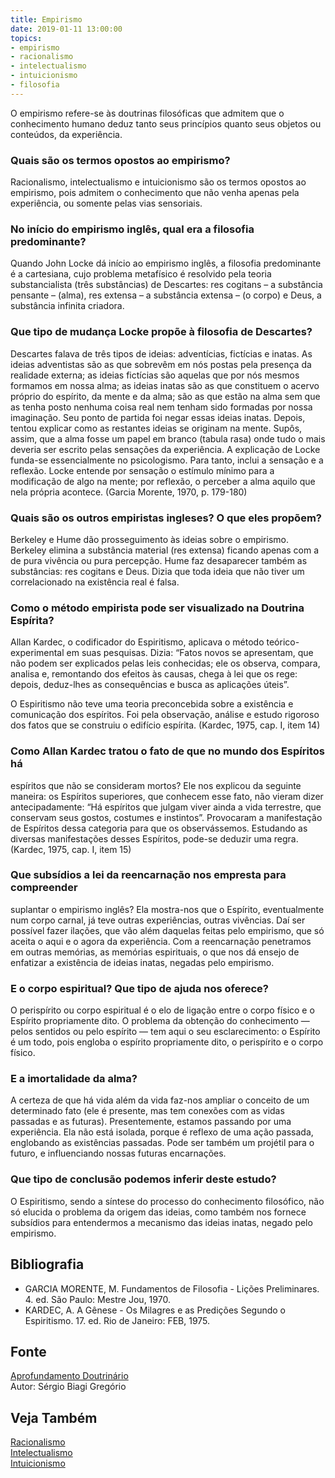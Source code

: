 ```yaml
---
title: Empirismo
date: 2019-01-11 13:00:00
topics: 
- empirismo
- racionalismo
- intelectualismo
- intuicionismo
- filosofia
---
```


O empirismo refere-se às doutrinas filosóficas que admitem que o
conhecimento humano deduz tanto seus princípios quanto seus objetos ou
conteúdos, da experiência.

### Quais são os termos opostos ao empirismo?
Racionalismo, intelectualismo e intuicionismo são os termos opostos ao
empirismo, pois admitem o conhecimento que não venha apenas pela
experiência, ou somente pelas vias sensoriais.

### No início do empirismo inglês, qual era a filosofia predominante?
Quando John Locke dá início ao empirismo inglês, a filosofia
predominante é a cartesiana, cujo problema metafísico é resolvido pela
teoria substancialista (três substâncias) de Descartes: res cogitans –
a substância pensante – (alma), res extensa – a substância extensa –
(o corpo) e Deus, a substância infinita criadora.

### Que tipo de mudança Locke propõe à filosofia de Descartes?
Descartes falava de três tipos de ideias: adventícias, fictícias e
inatas. As ideias adventistas são as que sobrevêm em nós postas pela
presença da realidade externa; as ideias fictícias são aquelas que por
nós mesmos formamos em nossa alma; as ideias inatas são as que
constituem o acervo próprio do espírito, da mente e da alma; são as que
estão na alma sem que as tenha posto nenhuma coisa real nem tenham sido
formadas por nossa imaginação. Seu ponto de partida foi negar essas
ideias inatas. Depois, tentou explicar como as restantes ideias se
originam na mente. Supôs, assim, que a alma fosse um papel em branco
(tabula rasa) onde tudo o mais deveria ser escrito pelas sensações da
experiência. A explicação de Locke funda-se essencialmente no
psicologismo. Para tanto, inclui a sensação e a reflexão. Locke entende
por sensação o estímulo mínimo para a modificação de algo na mente; por
reflexão, o perceber a alma aquilo que nela própria acontece. (Garcia
Morente, 1970, p. 179-180)

### Quais são os outros empiristas ingleses? O que eles propõem?
Berkeley e Hume dão prosseguimento às ideias sobre o empirismo. Berkeley
elimina a substância material (res extensa) ficando apenas com a de
pura vivência ou pura percepção. Hume faz desaparecer também as
substâncias: res cogitans e Deus. Dizia que toda ideia que não tiver
um correlacionado na existência real é falsa.

### Como o método empirista pode ser visualizado na Doutrina Espírita?
Allan Kardec, o codificador do Espiritismo, aplicava o método
teórico-experimental em suas pesquisas. Dizia: “Fatos novos se
apresentam, que não podem ser explicados pelas leis conhecidas; ele os
observa, compara, analisa e, remontando dos efeitos às causas, chega à
lei que os rege: depois, deduz-lhes as consequências e busca as
aplicações úteis”.

O Espiritismo não teve uma teoria preconcebida sobre a existência e
comunicação dos espíritos. Foi pela observação, análise e estudo
rigoroso dos fatos que se construiu o edifício espírita. (Kardec, 1975,
cap. I, item 14)

### Como Allan Kardec tratou o fato de que no mundo dos Espíritos há
espíritos que não se consideram mortos?
Ele nos explicou da seguinte maneira: os Espíritos superiores, que
conhecem esse fato, não vieram dizer antecipadamente: “Há espíritos que
julgam viver ainda a vida terrestre, que conservam seus gostos, costumes
e instintos”. Provocaram a manifestação de Espíritos dessa categoria
para que os observássemos. Estudando as diversas manifestações desses
Espíritos, pode-se deduzir uma regra. (Kardec, 1975, cap. I, item 15)

### Que subsídios a lei da reencarnação nos empresta para compreender
suplantar o empirismo inglês?
Ela mostra-nos que o Espírito, eventualmente num corpo carnal, já teve
outras experiências, outras vivências. Daí ser possível fazer ilações,
que vão além daquelas feitas pelo empirismo, que só aceita o aqui e o
agora da experiência. Com a reencarnação penetramos em outras memórias,
as memórias espirituais, o que nos dá ensejo de enfatizar a existência
de ideias inatas, negadas pelo empirismo.

### E o corpo espiritual? Que tipo de ajuda nos oferece?
O perispírito ou corpo espiritual é o elo de ligação entre o corpo
físico e o Espírito propriamente dito. O problema da obtenção do
conhecimento — pelos sentidos ou pelo espírito — tem aqui o seu
esclarecimento: o Espírito é um todo, pois engloba o espírito
propriamente dito, o perispírito e o corpo físico.

### E a imortalidade da alma?
A certeza de que há vida além da vida faz-nos ampliar o conceito de um
determinado fato (ele é presente, mas tem conexões com as vidas passadas
e as futuras). Presentemente, estamos passando por uma experiência. Ela
não está isolada, porque é reflexo de uma ação passada, englobando as
existências passadas. Pode ser também um projétil para o futuro, e
influenciando nossas futuras encarnações.

### Que tipo de conclusão podemos inferir deste estudo?
O Espiritismo, sendo a síntese do processo do conhecimento filosófico,
não só elucida o problema da origem das ideias, como também nos fornece
subsídios para entendermos a mecanismo das ideias inatas, negado pelo
empirismo.


## Bibliografia
* GARCIA MORENTE, M. Fundamentos de Filosofia - Lições Preliminares. 4.  ed. São Paulo: Mestre Jou, 1970.
* KARDEC, A. A Gênese - Os Milagres e as Predições Segundo o Espiritismo. 17. ed. Rio de Janeiro: FEB, 1975.

## Fonte
[Aprofundamento Doutrinário](https://sites.google.com/view/aprofundamentodoutrinario/empirismo-e-espiritismo)  
Autor: Sérgio Biagi Gregório

## Veja Também
[Racionalismo](../racionalismo)  
[Intelectualismo](../intelectualismo)  
[Intuicionismo](../intuicionismo)

